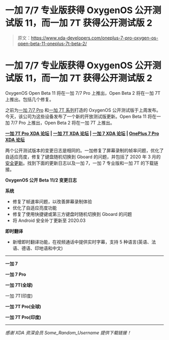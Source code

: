 # 一加 7/7 专业版获得 OxygenOS 公开测试版 11，而一加 7T 获得公开测试版 2

> 原文：<https://www.xda-developers.com/oneplus-7-pro-oxygen-os-open-beta-11-oneplus-7t-beta-2/>

# 一加 7/7 专业版获得 OxygenOS 公开测试版 11，而一加 7T 获得公开测试版 2

OxygenOS Open Beta 11 将在一加 7/7 Pro 上推出，Open Beta 2 将在一加 7T 上推出。包括几个修复。

之前为[一加 7/7 Pro](https://www.xda-developers.com/oxygenos-open-beta-10-oneplus-7-7-pro/) 和[一加 7T 系列](https://www.xda-developers.com/oneplus-7t-pro-open-beta-1-build-live-caption-support/)打造的 OxygenOS 公开测试版于上周发布。今天，该公司为这些设备发布了一个新的开放测试版更新。Open Beta 11 将在一加 7/7 Pro 上推出，Open Beta 2 将在一加 7T 上推出。

**[一加 7T Pro XDA 论坛](https://forum.xda-developers.com/oneplus-7t) | [一加 7T XDA 论坛](https://forum.xda-developers.com/oneplus-7t) | [一加 7 XDA 论坛](https://forum.xda-developers.com/oneplus-7) | [OnePlus 7 Pro XDA 论坛](https://forum.xda-developers.com/oneplus-7-pro)**

两个公开测试版本的变更日志是相同的。一加修复了屏幕录制的帧率问题，优化了自适应亮度，修复了键盘随机切换到 Gboard 的问题，并包括了 2020 年 3 月的[安全更新](https://www.xda-developers.com/march-2020-android-security-patches-google-pixel/)。找到下面的更新日志以及一加 7，一加 7 专业版和一加 7T 的下载链接。

**OxygenOS 公开 Beta 11/2 变更日志**

**系统**

*   修复了帧速率问题，以改善屏幕录制体验
*   优化了自适应亮度功能
*   修复了使用快捷键或第三方键盘时随机切换到 Gboard 的问题
*   将 Android 安全补丁更新至 2020.03

**即时翻译**

*   新增即时翻译功能，在视频通话中提供实时字幕，支持 5 种语言(英语、法语、德语、印地语和中文)

* * *

**一加 7**

**一加 7 Pro**

**一加 7T(全球)**

一加 7T(印度)

**一加 7T Pro(全球)**

**一加 7T Pro(印度)**

* * *

*感谢 XDA 资深会员 Some_Random_Username 提供下载链接！*
